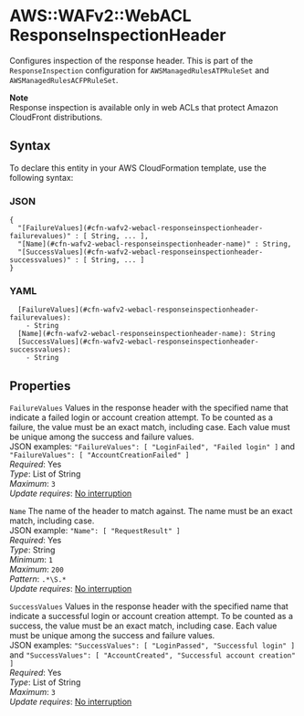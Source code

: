 # AWS::WAFv2::WebACL ResponseInspectionHeader<a name="aws-properties-wafv2-webacl-responseinspectionheader"></a>

Configures inspection of the response header\. This is part of the `ResponseInspection` configuration for `AWSManagedRulesATPRuleSet` and `AWSManagedRulesACFPRuleSet`\. 

**Note**  
Response inspection is available only in web ACLs that protect Amazon CloudFront distributions\.

## Syntax<a name="aws-properties-wafv2-webacl-responseinspectionheader-syntax"></a>

To declare this entity in your AWS CloudFormation template, use the following syntax:

### JSON<a name="aws-properties-wafv2-webacl-responseinspectionheader-syntax.json"></a>

```
{
  "[FailureValues](#cfn-wafv2-webacl-responseinspectionheader-failurevalues)" : [ String, ... ],
  "[Name](#cfn-wafv2-webacl-responseinspectionheader-name)" : String,
  "[SuccessValues](#cfn-wafv2-webacl-responseinspectionheader-successvalues)" : [ String, ... ]
}
```

### YAML<a name="aws-properties-wafv2-webacl-responseinspectionheader-syntax.yaml"></a>

```
  [FailureValues](#cfn-wafv2-webacl-responseinspectionheader-failurevalues): 
    - String
  [Name](#cfn-wafv2-webacl-responseinspectionheader-name): String
  [SuccessValues](#cfn-wafv2-webacl-responseinspectionheader-successvalues): 
    - String
```

## Properties<a name="aws-properties-wafv2-webacl-responseinspectionheader-properties"></a>

`FailureValues`  <a name="cfn-wafv2-webacl-responseinspectionheader-failurevalues"></a>
Values in the response header with the specified name that indicate a failed login or account creation attempt\. To be counted as a failure, the value must be an exact match, including case\. Each value must be unique among the success and failure values\.   
JSON examples: `"FailureValues": [ "LoginFailed", "Failed login" ]` and `"FailureValues": [ "AccountCreationFailed" ]`   
*Required*: Yes  
*Type*: List of String  
*Maximum*: `3`  
*Update requires*: [No interruption](https://docs.aws.amazon.com/AWSCloudFormation/latest/UserGuide/using-cfn-updating-stacks-update-behaviors.html#update-no-interrupt)

`Name`  <a name="cfn-wafv2-webacl-responseinspectionheader-name"></a>
The name of the header to match against\. The name must be an exact match, including case\.  
JSON example: `"Name": [ "RequestResult" ]`   
*Required*: Yes  
*Type*: String  
*Minimum*: `1`  
*Maximum*: `200`  
*Pattern*: `.*\S.*`  
*Update requires*: [No interruption](https://docs.aws.amazon.com/AWSCloudFormation/latest/UserGuide/using-cfn-updating-stacks-update-behaviors.html#update-no-interrupt)

`SuccessValues`  <a name="cfn-wafv2-webacl-responseinspectionheader-successvalues"></a>
Values in the response header with the specified name that indicate a successful login or account creation attempt\. To be counted as a success, the value must be an exact match, including case\. Each value must be unique among the success and failure values\.   
JSON examples: `"SuccessValues": [ "LoginPassed", "Successful login" ]` and `"SuccessValues": [ "AccountCreated", "Successful account creation" ]`   
*Required*: Yes  
*Type*: List of String  
*Maximum*: `3`  
*Update requires*: [No interruption](https://docs.aws.amazon.com/AWSCloudFormation/latest/UserGuide/using-cfn-updating-stacks-update-behaviors.html#update-no-interrupt)